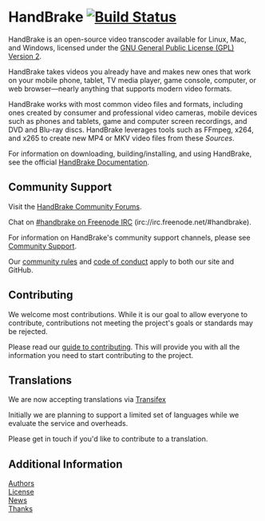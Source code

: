 # HandBrake [![Build Status](https://travis-ci.com/HandBrake/HandBrake.svg?branch=master)](https://travis-ci.com/HandBrake/HandBrake)

HandBrake is an open-source video transcoder available for Linux, Mac, and Windows, licensed under the [GNU General Public License (GPL) Version 2](LICENSE).

HandBrake takes videos you already have and makes new ones that work on your mobile phone, tablet, TV media player, game console, computer, or web browser—nearly anything that supports modern video formats.

HandBrake works with most common video files and formats, including ones created by consumer and professional video cameras, mobile devices such as phones and tablets, game and computer screen recordings, and DVD and Blu-ray discs. HandBrake leverages tools such as FFmpeg, x264, and x265 to create new MP4 or MKV video files from these *Sources*.

For information on downloading, building/installing, and using HandBrake, see the official [HandBrake Documentation](https://handbrake.fr/docs).


## Community Support

Visit the [HandBrake Community Forums](https://forum.handbrake.fr/).

Chat on [#handbrake on Freenode IRC](https://webchat.freenode.net/?channels=handbrake) (irc://irc.freenode.net/#handbrake).

For information on HandBrake's community support channels, please see [Community Support](https://handbrake.fr/docs/en/latest/help/community-support.html).

Our [community rules](https://forum.handbrake.fr/app.php/rules) and [code of conduct](https://github.com/HandBrake/HandBrake/blob/master/CODE_OF_CONDUCT.md) apply to both our site and GitHub.


## Contributing

We welcome most contributions. While it is our goal to allow everyone to contribute, contributions not meeting the project's goals or  standards may be rejected.

Please read our [guide to contributing](https://handbrake.fr/docs/en/latest/contributing/contribute.html). This will provide you with all the information you need to start contributing to the project. 

## Translations

We are now accepting translations via  [Transifex](https://www.transifex.com/HandBrakeProject/) 

Initially we are planning to support a limited set of languages while we evaluate the service and overheads. 

Please get in touch if you'd like to contribute to a translation. 

## Additional Information

[Authors](AUTHORS.markdown)  
[License](LICENSE)  
[News](NEWS.markdown)  
[Thanks](THANKS.markdown)
